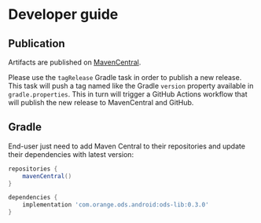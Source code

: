 # Developer guide

## Publication

Artifacts are published on [MavenCentral](https://mvnrepository.com/artifact/com.orange.ods.android).

Please use the `tagRelease` Gradle task in order to publish a new release. This task will push a tag named like the Gradle `version` property available in `gradle.properties`. This in turn will trigger a GitHub Actions workflow that will publish the new release to MavenCentral and GitHub.

## Gradle

End-user just need to add Maven Central to their repositories and update their dependencies with latest version:

```groovy
repositories {
    mavenCentral()
}
```

```groovy
dependencies {
    implementation 'com.orange.ods.android:ods-lib:0.3.0'
}
```
